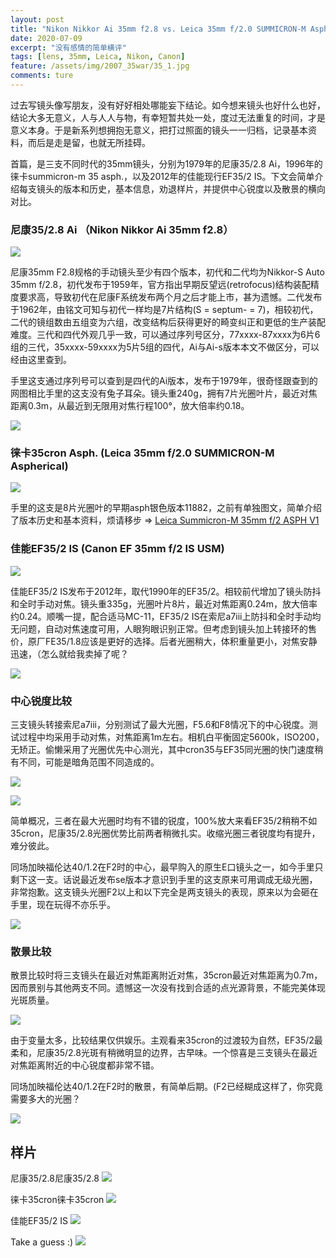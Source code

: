 ```yaml
---
layout: post
title: "Nikon Nikkor Ai 35mm f2.8 vs. Leica 35mm f/2.0 SUMMICRON-M Aspherical vs. Canon EF 35mm f/2 IS USM"
date: 2020-07-09
excerpt: "没有感情的简单横评"
tags: [lens, 35mm, Leica, Nikon, Canon]
feature: /assets/img/2007_35war/35_1.jpg
comments: ture
---
```



过去写镜头像写朋友，没有好好相处哪能妄下结论。如今想来镜头也好什么也好，结论大多无意义，人与人人与物，有幸短暂共处一处，度过无法重复的时间，才是意义本身。于是新系列想拥抱无意义，把打过照面的镜头一一归档，记录基本资料，而后是走是留，也就无所挂碍。

首篇，是三支不同时代的35mm镜头，分别为1979年的尼康35/2.8 Ai，1996年的徕卡summicron-m 35 asph.，以及2012年的佳能现行EF35/2 IS。下文会简单介绍每支镜头的版本和历史，基本信息，劝退样片，并提供中心锐度以及散景的横向对比。

### 尼康35/2.8 Ai （Nikon Nikkor Ai 35mm f2.8）

![](/assets/img/2007_35war/n35_1.jpg)

尼康35mm F2.8规格的手动镜头至少有四个版本，初代和二代均为Nikkor-S Auto 35mm f/2.8，初代发布于1959年，官方指出早期反望远(retrofocus)结构装配精度要求高，导致初代在尼康F系统发布两个月之后才能上市，甚为遗憾。二代发布于1962年，由铭文可知与初代一样均是7片结构(S = septum- = 7)，相较初代，二代的镜组数由五组变为六组，改变结构后获得更好的畸变纠正和更低的生产装配难度。三代和四代外观几乎一致，可以通过序列号区分，77xxxx-87xxxx为6片6组的三代，35xxxx-59xxxx为5片5组的四代，Ai与Ai-s版本本文不做区分，可以经由这里查到。

手里这支通过序列号可以查到是四代的Ai版本，发布于1979年，很奇怪跟查到的网图相比手里的这支没有兔子耳朵。镜头重240g，拥有7片光圈叶片，最近对焦距离0.3m，从最近到无限用对焦行程100°，放大倍率约0.18。

![](/assets/img/2007_35war/n35_2.jpg)

### 徕卡35cron Asph. (Leica 35mm f/2.0 SUMMICRON-M Aspherical)

![](/assets/img/01901_35cron/12.jpg)

手里的这支是8片光圈叶的早期asph银色版本11882，之前有单独图文，简单介绍了版本历史和基本资料，烦请移步 => [Leica Summicron-M 35mm f/2 ASPH V1](https://taikwai.github.io/35cron/)

### 佳能EF35/2 IS (Canon EF 35mm f/2 IS USM)

![](/assets/img/2007_35war/ef35_1.jpg)

佳能EF35/2 IS发布于2012年，取代1990年的EF35/2。相较前代增加了镜头防抖和全时手动对焦。镜头重335g，光圈叶片8片，最近对焦距离0.24m，放大倍率约0.24。顺嘴一提，配合适马MC-11，EF35/2 IS在索尼a7iii上防抖和全时手动均无问题，自动对焦速度可用，人眼狗眼识别正常。但考虑到镜头加上转接环的售价，原厂FE35/1.8应该是更好的选择。后者光圈稍大，体积重量更小，对焦安静迅速，（怎么就给我卖掉了呢？

![](/assets/img/2007_35war/ef35_2.jpg)

### 中心锐度比较

三支镜头转接索尼a7iii，分别测试了最大光圈，F5.6和F8情况下的中心锐度。测试过程中均采用手动对焦，对焦距离1m左右。相机白平衡固定5600k，ISO200，无矫正。偷懒采用了光圈优先中心测光，其中cron35与EF35同光圈的快门速度稍有不同，可能是暗角范围不同造成的。

![](/assets/img/2007_35war/scene.jpg)

![](/assets/img/2007_35war/center.jpg)

简单概况，三者在最大光圈时均有不错的锐度，100%放大来看EF35/2稍稍不如35cron，尼康35/2.8光圈优势比前两者稍微扎实。收缩光圈三者锐度均有提升，难分彼此。

同场加映福伦达40/1.2在F2时的中心，最早购入的原生E口镜头之一，如今手里只剩下这一支。话说最近发布se版本才意识到手里的这支原来可用调成无级光圈，非常抱歉。这支镜头光圈F2以上和以下完全是两支镜头的表现，原来以为会砸在手里，现在玩得不亦乐乎。

![](/assets/img/2007_35war/cv40-1.jpg)


### 散景比较
散景比较时将三支镜头在最近对焦距离附近对焦，35cron最近对焦距离为0.7m，因而景别与其他两支不同。遗憾这一次没有找到合适的点光源背景，不能完美体现光斑质量。

![](/assets/img/2007_35war/bokeh.jpg)


由于变量太多，比较结果仅供娱乐。主观看来35cron的过渡较为自然，EF35/2最柔和，尼康35/2.8光斑有稍微明显的边界，古早味。一个惊喜是三支镜头在最近对焦距离附近的中心锐度都非常不错。

同场加映福伦达40/1.2在F2时的散景，有简单后期。(F2已经糊成这样了，你究竟需要多大的光圈？

![](/assets/img/2007_35war/cv40.jpg)

## 样片
尼康35/2.8尼康35/2.8
![](/assets/img/2007_35war/n35_s1.jpg)


徕卡35cron徕卡35cron
![](/assets/img/2007_35war/35cron-1.jpg)


佳能EF35/2 IS
![](/assets/img/2007_35war/ef35_s1.jpg)

Take a guess :)
![](/assets/img/2007_35war/35cron-3.jpg)



